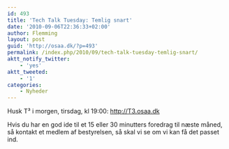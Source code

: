 ```yaml
---
id: 493
title: 'Tech Talk Tuesday: Temlig snart'
date: '2010-09-06T22:36:33+02:00'
author: Flemming
layout: post
guid: 'http://osaa.dk/?p=493'
permalink: /index.php/2010/09/tech-talk-tuesday-temlig-snart/
aktt_notify_twitter:
    - 'yes'
aktt_tweeted:
    - '1'
categories:
    - Nyheder
---
```


Husk T³ i morgen, tirsdag, kl 19:00: <http://T3.osaa.dk>

Hvis du har en god ide til et 15 eller 30 minutters foredrag til næste måned, så kontakt et medlem af bestyrelsen, så skal vi se om vi kan få det passet ind.